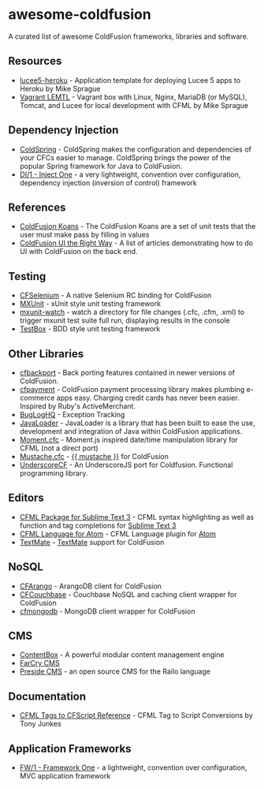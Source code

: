 # awesome-coldfusion

A curated list of awesome ColdFusion frameworks, libraries and software.

## Resources

- [lucee5-heroku](https://github.com/mikesprague/lucee5-heroku) - Application template for deploying Lucee 5 apps to Heroku by Mike Sprague
- [Vagrant LEMTL](https://github.com/mikesprague/vagrant-lemtl) - Vagrant box with Linux, Nginx, MariaDB (or MySQL), Tomcat, and Lucee for local development with CFML by Mike Sprague

## Dependency Injection

- [ColdSpring](https://github.com/coldspringframework/coldspring1) - ColdSpring makes the configuration and dependencies of your CFCs easier to manage. ColdSpring brings the power of the popular Spring framework for Java to ColdFusion.
- [DI/1 - Inject One](https://github.com/framework-one/di1) - a very lightweight, convention over configuration, dependency injection (inversion of control) framework

## References

- [ColdFusion Koans](https://github.com/nodoherty/ColdFusion-Koans) - The ColdFusion Koans are a set of unit tests that the user must make pass by filling in values
- [ColdFusion UI the Right Way](https://github.com/cfjedimaster/ColdFusion-UI-the-Right-Way) - A list of articles demonstrating how to do UI with ColdFusion on the back end.

## Testing

- [CFSelenium](https://github.com/teamcfadvance/CFSelenium) - A native Selenium RC binding for ColdFusion
- [MXUnit](https://github.com/mxunit/mxunit) - xUnit style unit testing framework
- [mxunit-watch](https://github.com/atuttle/mxunit-watch) - watch a directory for file changes (.cfc, .cfm, .xml) to trigger mxunit test suite full run, displaying results in the console
- [TestBox](https://github.com/Ortus-Solutions/TestBox) - BDD style unit testing framework

## Other Libraries

- [cfbackport](https://github.com/misterdai/cfbackport) - Back porting features contained in newer versions of ColdFusion.
- [cfpayment](https://github.com/ghidinelli/cfpayment) - ColdFusion payment processing library makes plumbing e-commerce apps easy. Charging credit cards has never been easier. Inspired by Ruby's ActiveMerchant.
- [BugLogHQ](https://github.com/oarevalo/BugLogHQ) - Exception Tracking
- [JavaLoader](https://github.com/markmandel/JavaLoader) - JavaLoader is a library that has been built to ease the use, development and integration of Java within ColdFusion applications.
- [Moment.cfc](https://github.com/AlumnIQ/momentcfc) - Moment.js inspired date/time manipulation library for CFML (not a direct port)
- [Mustache.cfc](https://github.com/rip747/Mustache.cfc) - [{{ mustache }}](http://mustache.github.io) for ColdFusion
- [UnderscoreCF](https://github.com/russplaysguitar/UnderscoreCF) - An UnderscoreJS port for Coldfusion. Functional programming library.

## Editors

- [CFML Package for Sublime Text 3](https://github.com/jcberquist/sublimetext-cfml) - CFML syntax highlighting as well as function and tag completions for [Sublime Text 3](http://www.sublimetext.com)
- [CFML Language for Atom](https://github.com/atuttle/atom-language-cfml) - CFML Language plugin for [Atom](https://atom.io/)
- [TextMate](https://github.com/textmate/coldfusion.tmbundle) - [TextMate](http://macromates.com) support for ColdFusion

## NoSQL

- [CFArango](https://github.com/dajester2013/CFArango) - ArangoDB client for ColdFusion
- [CFCouchbase](https://github.com/Ortus-Solutions/cfcouchbase-sdk) - Couchbase NoSQL and caching client wrapper for ColdFusion
- [cfmongodb](https://github.com/marcesher/cfmongodb) - MongoDB client wrapper for ColdFusion

## CMS

- [ContentBox](https://github.com/Ortus-Solutions/ContentBox) - A powerful modular content management engine
- [FarCry CMS](https://github.com/farcrycore/plugin-farcrycms)
- [Preside CMS](https://github.com/pixl8/Preside-CMS) - an open source CMS for the Railo language

## Documentation

- [CFML Tags to CFScript Reference](https://github.com/cfchef/cfml-tag-to-script-conversions) - CFML Tag to Script Conversions by Tony Junkes

## Application Frameworks

- [FW/1 - Framework One](https://github.com/framework-one/fw1) - a lightweight, convention over configuration, MVC application framework
